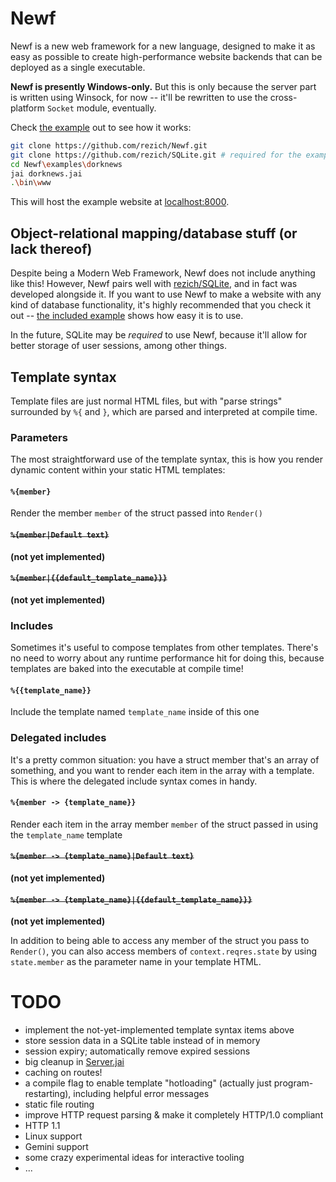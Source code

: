 Newf
====
Newf is a new web framework for a new language, designed to make it as easy as possible to create
high-performance website backends that can be deployed as a single executable.

**Newf is presently Windows-only.** But this is only because the server part is written using
Winsock, for now -- it'll be rewritten to use the cross-platform `Socket` module, eventually.

Check [the example](examples/dorknews) out to see how it works:

```sh
git clone https://github.com/rezich/Newf.git
git clone https://github.com/rezich/SQLite.git # required for the example
cd Newf\examples\dorknews
jai dorknews.jai
.\bin\www
```

This will host the example website at [localhost:8000](http://localhost:8000).




Object-relational mapping/database stuff (or lack thereof)
----------------------------------------------------------
Despite being a Modern Web Framework, Newf does not include anything like this! However, Newf pairs
well with [rezich/SQLite](https://github.com/rezich/SQLite), and in fact was developed alongside it.
If you want to use Newf to make a website with any kind of database functionality, it's highly
recommended that you check it out -- [the included example](examples/dorknews/) shows how easy it is
to use.

In the future, SQLite may be *required* to use Newf, because it'll allow for better storage of user
sessions, among other things.




Template syntax
---------------
Template files are just normal HTML files, but with "parse strings" surrounded by `%{` and `}`,
which are parsed and interpreted at compile time.


### Parameters
The most straightforward use of the template syntax, this is how you render dynamic content within
your static HTML templates:

#### `%{member}`
Render the member `member` of the struct passed into `Render()`
#### ~~`%{member|Default text}`~~
**(not yet implemented)**
#### ~~`%{member|{{default_template_name}}}`~~
**(not yet implemented)**


### Includes
Sometimes it's useful to compose templates from other templates. There's no need to worry about any
runtime performance hit for doing this, because templates are baked into the executable at compile
time!

#### `%{{template_name}}`
Include the template named `template_name` inside of this one


### Delegated includes
It's a pretty common situation: you have a struct member that's an array of something, and you want
to render each item in the array with a template. This is where the delegated include syntax comes
in handy.

#### `%{member -> {template_name}}`
Render each item in the array member `member` of the struct passed in using the `template_name` template
#### ~~`%{member -> {template_name}|Default text}`~~
**(not yet implemented)**
#### ~~`%{member -> {template_name}|{{default_template_name}}}`~~
**(not yet implemented)**


In addition to being able to access any member of the struct you pass to `Render()`, you can also
access members of `context.reqres.state` by using `state.member` as the parameter name in your
template HTML.




TODO
====
 - implement the not-yet-implemented template syntax items above
 - store session data in a SQLite table instead of in memory
 - session expiry; automatically remove expired sessions
 - big cleanup in [Server.jai](src/Server.jai)
 - caching on routes!
 - a compile flag to enable template "hotloading" (actually just program-restarting), including helpful error messages
 - static file routing
 - improve HTTP request parsing & make it completely HTTP/1.0 compliant
 - HTTP 1.1
 - Linux support
 - Gemini support
 - some crazy experimental ideas for interactive tooling
 - ...
